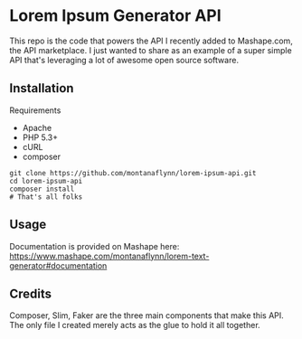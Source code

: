 # Lorem Ipsum Generator API

This repo is the code that powers the API I recently added to Mashape.com, the API marketplace.  I just wanted to share as an example of a super simple API that's leveraging a lot of awesome open source software.

## Installation

Requirements
- Apache
- PHP 5.3+
- cURL
- composer

```
git clone https://github.com/montanaflynn/lorem-ipsum-api.git
cd lorem-ipsum-api
composer install
# That's all folks
```

## Usage
Documentation is provided on Mashape here: https://www.mashape.com/montanaflynn/lorem-text-generator#documentation


## Credits
Composer, Slim, Faker are the three main components that make this API.  The only file I created merely acts as the glue to hold it all together.
